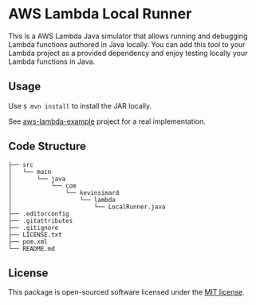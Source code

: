 # AWS Lambda Local Runner

This is a AWS Lambda Java simulator that allows running and debugging Lambda functions authored in Java locally. You can add this tool to your Lambda project as a provided dependency and enjoy testing locally your Lambda functions in Java.

## Usage

Use `$ mvn install` to install the JAR locally.

See [aws-lambda-example](https://github.com/kevinsimard/aws-lambda-example) project for a real implementation.

## Code Structure

    ├── src
    │   └── main
    │       └── java
    │           └── com
    │               └── kevinsimard
    │                   └── lambda
    │                       └── LocalRunner.java
    ├── .editorconfig
    ├── .gitattributes
    ├── .gitignore
    ├── LICENSE.txt
    ├── pom.xml
    └── README.md

## License

This package is open-sourced software licensed under the [MIT license](http://opensource.org/licenses/MIT).
